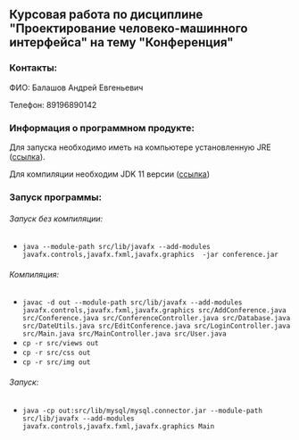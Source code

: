## Курсовая работа по дисциплине "Проектирование человеко-машинного интерфейса" на тему "Конференция"
### Контакты:
ФИО: Балашов Андрей Евгеньевич

Телефон: 89196890142

### Информация о программном продукте:
Для запуска необходимо иметь на компьютере установленную JRE ([ссылка](https://www.oracle.com/ru/java/technologies/javase-jre8-downloads.html)).

Для компиляции необходим JDK 11 версии ([ссылка](https://www.oracle.com/ru/java/technologies/javase-jdk11-downloads.html))

### Запуск программы:

###### Запуск без компиляции:
* `java --module-path src/lib/javafx --add-modules javafx.controls,javafx.fxml,javafx.graphics  -jar conference.jar`

###### Компиляция:
* `javac -d out --module-path src/lib/javafx --add-modules javafx.controls,javafx.fxml,javafx.graphics src/AddConference.java src/Conference.java src/ConferenceController.java src/Database.java src/DateUtils.java src/EditConference.java src/LoginController.java src/Main.java src/MainController.java src/User.java`
* `cp -r src/views out`
* `cp -r src/css out`
* `cp -r src/img out`

###### Запуск:
* `java -cp out:src/lib/mysql/mysql.connector.jar --module-path src/lib/javafx --add-modules javafx.controls,javafx.fxml,javafx.graphics Main`
